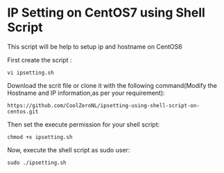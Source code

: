 IP Setting on CentOS7 using Shell Script
======================================

This script will be help to setup ip and hostname on CentOS6

First create the script :

```
vi ipsetting.sh
```

Download the scrit file or clone it with the following command(Modify the Hostname and IP information,as per your requirement):

```
https://github.com/CoolZeroNL/ipsetting-using-shell-script-on-centos.git
```

Then set the execute permission for your shell script:

```
chmod +x ipsetting.sh
```

Now, execute the shell script as sudo user:

```
sudo ./ipsetting.sh
```


